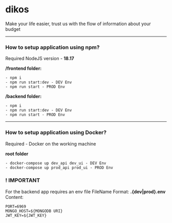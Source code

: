 # dikos

Make your life easier, trust us with the flow of information about your budget

------------

### How to setup application using npm?

Required NodeJS version - **18.17**

**/frontend folder:**

```
- npm i
- npm run start:dev - DEV Env
- npm run start - PROD Env
```

**/backend folder:**

```
- npm i
- npm run start:dev - DEV Env
- npm run start - PROD Env
```

------------

### How to setup application using Docker?

Required - Docker on the working machine

**root folder**

```
- docker-compose up dev_api dev_ui - DEV Env
- docker-compose up prod_api prod_ui - PROD Env
```

### ! IMPORTANT

For the backend app requires an env file
FileName Format: **.{dev|prod}.env**
Content:

```
PORT=6969
MONGO_HOST=${MONGODB URI}
JWT_KEY=${JWT_KEY}
```
